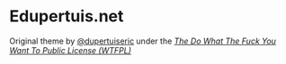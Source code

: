 # Edupertuis.net

Original theme by [@dupertuiseric](https://twitter.com/dupertuiseric) under the [_The Do What The Fuck You Want To Public License (WTFPL)_](http://www.wtfpl.net/about/)
